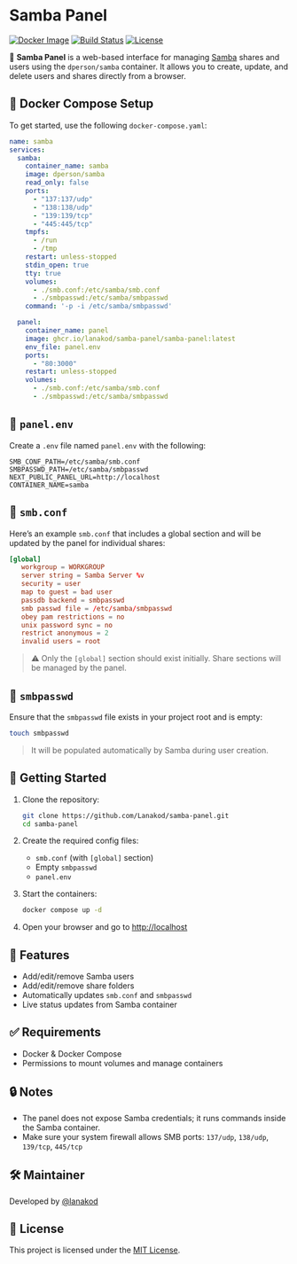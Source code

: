# Samba Panel

[![Docker Image](https://img.shields.io/badge/docker-ghcr.io%2Flanakod%2Fsamba--panel-blue?logo=docker&style=flat-square)](https://github.com/Lanakod/samba-panel/pkgs/container/samba-panel)
[![Build Status](https://img.shields.io/github/actions/workflow/status/Lanakod/samba-panel/docker-publish.yml?branch=main&label=build&style=flat-square)](https://github.com/Lanakod/samba-panel/actions)
[![License](https://img.shields.io/github/license/Lanakod/samba-panel?style=flat-square)](LICENSE)

🧰 **Samba Panel** is a web-based interface for managing [Samba](https://www.samba.org/) shares and users using the `dperson/samba` container. It allows you to create, update, and delete users and shares directly from a browser.

## 🐳 Docker Compose Setup

To get started, use the following `docker-compose.yaml`:

```yaml
name: samba
services:
  samba:
    container_name: samba
    image: dperson/samba
    read_only: false
    ports:
      - "137:137/udp"
      - "138:138/udp"
      - "139:139/tcp"
      - "445:445/tcp"
    tmpfs:
      - /run
      - /tmp
    restart: unless-stopped
    stdin_open: true
    tty: true
    volumes:
      - ./smb.conf:/etc/samba/smb.conf
      - ./smbpasswd:/etc/samba/smbpasswd
    command: '-p -i /etc/samba/smbpasswd'

  panel:
    container_name: panel
    image: ghcr.io/lanakod/samba-panel/samba-panel:latest
    env_file: panel.env
    ports:
      - "80:3000"
    restart: unless-stopped
    volumes:
      - ./smb.conf:/etc/samba/smb.conf
      - ./smbpasswd:/etc/samba/smbpasswd
````


## 🔧 `panel.env`

Create a `.env` file named `panel.env` with the following:

```env
SMB_CONF_PATH=/etc/samba/smb.conf
SMBPASSWD_PATH=/etc/samba/smbpasswd
NEXT_PUBLIC_PANEL_URL=http://localhost
CONTAINER_NAME=samba
```

## 🧾 `smb.conf`

Here’s an example `smb.conf` that includes a global section and will be updated by the panel for individual shares:

```conf
[global]
   workgroup = WORKGROUP
   server string = Samba Server %v
   security = user
   map to guest = bad user
   passdb backend = smbpasswd
   smb passwd file = /etc/samba/smbpasswd
   obey pam restrictions = no
   unix password sync = no
   restrict anonymous = 2
   invalid users = root
```

> ⚠️ Only the `[global]` section should exist initially. Share sections will be managed by the panel.

## 📁 `smbpasswd`

Ensure that the `smbpasswd` file exists in your project root and is empty:

```bash
touch smbpasswd
```

> It will be populated automatically by Samba during user creation.

## 🚀 Getting Started

1. Clone the repository:

   ```bash
   git clone https://github.com/Lanakod/samba-panel.git
   cd samba-panel
   ```

2. Create the required config files:

   * `smb.conf` (with `[global]` section)
   * Empty `smbpasswd`
   * `panel.env`

3. Start the containers:

   ```bash
   docker compose up -d
   ```

4. Open your browser and go to [http://localhost](http://localhost)

## 🧠 Features

* Add/edit/remove Samba users
* Add/edit/remove share folders
* Automatically updates `smb.conf` and `smbpasswd`
* Live status updates from Samba container

## ✅ Requirements

* Docker & Docker Compose
* Permissions to mount volumes and manage containers

## 🔒 Notes

* The panel does not expose Samba credentials; it runs commands inside the Samba container.
* Make sure your system firewall allows SMB ports: `137/udp`, `138/udp`, `139/tcp`, `445/tcp`

## 🛠 Maintainer

Developed by [@lanakod](https://github.com/Lanakod)

## 📄 License

This project is licensed under the [MIT License](LICENSE).
